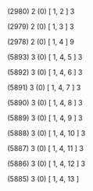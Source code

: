 (2980) 2 (0) [ 1, 2 ] 3 


(2979) 2 (0) [ 1, 3 ] 3 


(2978) 2 (0) [ 1, 4 ] 9 


(5893) 3 (0) [ 1, 4, 5 ] 3 


(5892) 3 (0) [ 1, 4, 6 ] 3 


(5891) 3 (0) [ 1, 4, 7 ] 3 


(5890) 3 (0) [ 1, 4, 8 ] 3 


(5889) 3 (0) [ 1, 4, 9 ] 3 


(5888) 3 (0) [ 1, 4, 10 ] 3 


(5887) 3 (0) [ 1, 4, 11 ] 3 


(5886) 3 (0) [ 1, 4, 12 ] 3 


(5885) 3 (0) [ 1, 4, 13 ]  

